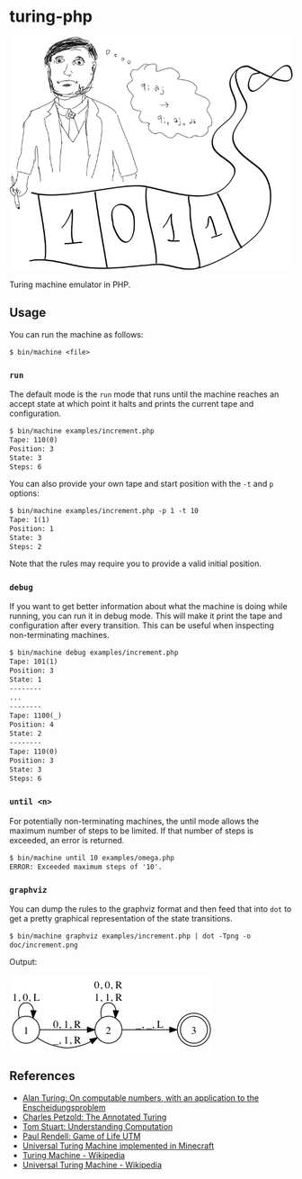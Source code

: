 # turing-php

![turing machine](doc/machine.png)

Turing machine emulator in PHP.

## Usage

You can run the machine as follows:

    $ bin/machine <file>

### `run`

The default mode is the `run` mode that runs until the machine reaches an
accept state at which point it halts and prints the current tape and
configuration.

    $ bin/machine examples/increment.php
    Tape: 110(0)
    Position: 3
    State: 3
    Steps: 6

You can also provide your own tape and start position with the `-t` and `p`
options:

    $ bin/machine examples/increment.php -p 1 -t 10
    Tape: 1(1)
    Position: 1
    State: 3
    Steps: 2

Note that the rules may require you to provide a valid initial position.

### `debug`

If you want to get better information about what the machine is doing while
running, you can run it in debug mode. This will make it print the tape and
configuration after every transition. This can be useful when inspecting
non-terminating machines.

    $ bin/machine debug examples/increment.php
    Tape: 101(1)
    Position: 3
    State: 1
    --------
    ...
    --------
    Tape: 1100(_)
    Position: 4
    State: 2
    --------
    Tape: 110(0)
    Position: 3
    State: 3
    Steps: 6

### `until <n>`

For potentially non-terminating machines, the until mode allows the maximum
number of steps to be limited. If that number of steps is exceeded, an error
is returned.

    $ bin/machine until 10 examples/omega.php
    ERROR: Exceeded maximum steps of '10'.

### `graphviz`

You can dump the rules to the graphviz format and then feed that into `dot` to
get a pretty graphical representation of the state transitions.

    $ bin/machine graphviz examples/increment.php | dot -Tpng -o doc/increment.png

Output:

![graph of increment state transitions](doc/increment.png)

## References

* [Alan Turing: On computable numbers, with an application to the Enscheidungsproblem](http://classes.soe.ucsc.edu/cmps210/Winter11/Papers/turing-1936.pdf)
* [Charles Petzold: The Annotated Turing](http://www.charlespetzold.com/annotatedturing/)
* [Tom Stuart: Understanding Computation](http://computationbook.com/)
* [Paul Rendell: Game of Life UTM](http://rendell-attic.org/gol/utm/utmprog.htm)
* [Universal Turing Machine implemented in Minecraft](https://www.youtube.com/watch?v=1X21HQphy6I)
* [Turing Machine - Wikipedia](http://en.wikipedia.org/wiki/Turing_machine)
* [Universal Turing Machine - Wikipedia](http://en.wikipedia.org/wiki/Universal_Turing_machine)
